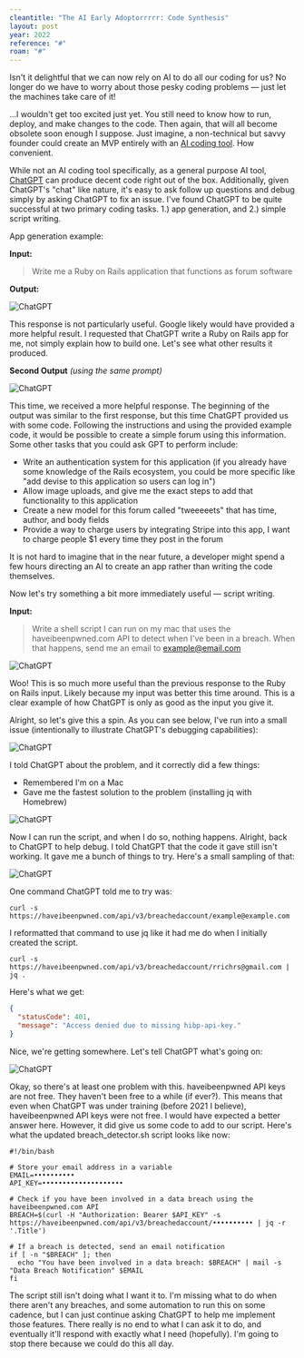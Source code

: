 ```yaml
---
cleantitle: "The AI Early Adoptorrrrr: Code Synthesis"
layout: post
year: 2022
reference: "#"
roam: "#"
---
```


Isn't it delightful that we can now rely on AI to do all our coding for us? No longer do we have to worry about those pesky coding problems — just let the machines take care of it!

...I wouldn't get too excited just yet. You still need to know how to run, deploy, and make changes to the code. Then again, that will all become obsolete soon enough I suppose. Just imagine, a non-technical but savvy founder could create an MVP entirely with an [AI coding tool](https://debuild.app/). How convenient. 

While not an AI coding tool specifically, as a general purpose AI tool, [ChatGPT](https://chat.openai.com/chat) can produce decent code right out of the box. Additionally, given ChatGPT's "chat" like nature, it's easy to ask follow up questions and debug simply by asking ChatGPT to fix an issue. I've found ChatGPT to be quite successful at two primary coding tasks. 1.) app generation, and 2.) simple script writing.

App generation example:

**Input:**
> Write me a Ruby on Rails application that functions as forum software

**Output:**

![ChatGPT](/assets/images/posts/chat-01.png)

This response is not particularly useful. Google likely would have provided a more helpful result. I requested that ChatGPT write a Ruby on Rails app for me, not simply explain how to build one. Let's see what other results it produced.

**Second Output** _(using the same prompt)_

![ChatGPT](/assets/images/posts/chat-02.png)

This time, we received a more helpful response. The beginning of the output was similar to the first response, but this time ChatGPT provided us with some code. Following the instructions and using the provided example code, it would be possible to create a simple forum using this information. Some other tasks that you could ask GPT to perform include:

- Write an authentication system for this application (if you already have some knowledge of the Rails ecosystem, you could be more specific like "add devise to this application so users can log in")
- Allow image uploads, and give me the exact steps to add that functionality to this application
- Create a new model for this forum called "tweeeeets" that has time, author, and body fields
- Provide a way to charge users by integrating Stripe into this app, I want to charge people $1 every time they post in the forum

It is not hard to imagine that in the near future, a developer might spend a few hours directing an AI to create an app rather than writing the code themselves.

Now let's try something a bit more immediately useful — script writing.

**Input:**
> Write a shell script I can run on my mac that uses the haveibeenpwned.com API to detect when I've been in a breach. When that happens, send me an email to example@email.com

![ChatGPT](/assets/images/posts/chat-03.png)

Woo! This is so much more useful than the previous response to the Ruby on Rails input. Likely because my input was better this time around. This is a clear example of how ChatGPT is only as good as the input you give it.

Alright, so let's give this a spin. As you can see below, I've run into a small issue (intentionally to illustrate ChatGPT's debugging capabilities):

![ChatGPT](/assets/images/posts/chat-04.png)

I told ChatGPT about the problem, and it correctly did a few things:
- Remembered I'm on a Mac
- Gave me the fastest solution to the problem (installing jq with Homebrew)

![ChatGPT](/assets/images/posts/chat-05.png)

Now I can run the script, and when I do so, nothing happens. Alright, back to ChatGPT to help debug. I told ChatGPT that the code it gave still isn't working. It gave me a bunch of things to try. Here's a small sampling of that:

![ChatGPT](/assets/images/posts/chat-06.png)

One command ChatGPT told me to try was:

```
curl -s https://haveibeenpwned.com/api/v3/breachedaccount/example@example.com
```

I reformatted that command to use jq like it had me do when I initially created the script.

```
curl -s https://haveibeenpwned.com/api/v3/breachedaccount/rrichrs@gmail.com | jq .
```

Here's what we get:

```json
{
  "statusCode": 401,
  "message": "Access denied due to missing hibp-api-key."
}
```

Nice, we're getting somewhere. Let's tell ChatGPT what's going on:

![ChatGPT](/assets/images/posts/chat-07.png)

Okay, so there's at least one problem with this. haveibeenpwned API keys are not free. They haven't been free to a while (if ever?). This means that even when ChatGPT was under training (before 2021 I believe), haveibeenpwned API keys were not free. I would have expected a better answer here. However, it did give us some code to add to our script. Here's what the updated breach_detector.sh script looks like now:

```shell
#!/bin/bash

# Store your email address in a variable
EMAIL=••••••••••
API_KEY=••••••••••••••••••••

# Check if you have been involved in a data breach using the haveibeenpwned.com API
BREACH=$(curl -H "Authorization: Bearer $API_KEY" -s https://haveibeenpwned.com/api/v3/breachedaccount/•••••••••• | jq -r '.Title')

# If a breach is detected, send an email notification
if [ -n "$BREACH" ]; then
  echo "You have been involved in a data breach: $BREACH" | mail -s "Data Breach Notification" $EMAIL
fi

```

The script still isn't doing what I want it to. I'm missing what to do when there aren't any breaches, and some automation to run this on some cadence, but I can just continue asking ChatGPT to help me implement those features. There really is no end to what I can ask it to do, and eventually it'll respond with exactly what I need (hopefully). I'm going to stop there because we could do this all day.